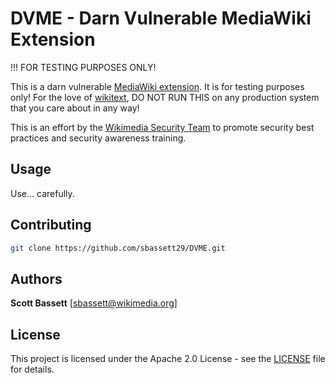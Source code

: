 # DVME - Darn Vulnerable MediaWiki Extension

!!! FOR TESTING PURPOSES ONLY!

This is a darn vulnerable [MediaWiki extension](https://www.mediawiki.org/wiki/Manual:Extensions).  It is for testing purposes only!
For the love of [wikitext](https://www.mediawiki.org/wiki/Wikitext), DO NOT RUN THIS on any production system that you care
about in any way!

This is an effort by the [Wikimedia Security Team](https://security.wikimedia.org/) to promote security best
practices and security awareness training.

## Usage

Use... carefully.

## Contributing

```bash
git clone https://github.com/sbassett29/DVME.git
```

## Authors

**Scott Bassett** [sbassett@wikimedia.org]

## License

This project is licensed under the Apache 2.0 License - see the [LICENSE](LICENSE) file for details.
